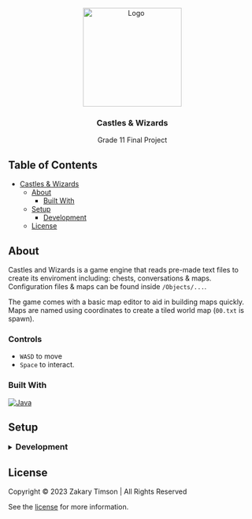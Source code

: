 <!-- Header -->
<div id="top" align="center">
  <br />
  
  <!-- Logo -->
  <img src="https://git.zakscode.com/repo-avatars/3fd985444682d387cde8abb98775597a94a82f625e011736fc14e8858ca18ba4" alt="Logo" width="200" height="200">

  <!-- Title -->
  ### Castles & Wizards
  
  <!-- Description -->
  Grade 11 Final Project

</div>

## Table of Contents
- [Castles & Wizards](#top)
  - [About](#about)
    - [Built With](#built-with)
  - [Setup](#setup)
    - [Development](#development)
  - [License](#license)

## About

Castles and Wizards is a game engine that reads pre-made text files to create its enviroment including: chests, conversations & maps. Configuration files & maps can be found inside `/Objects/...`. 

The game comes with a basic map editor to aid in building maps quickly. Maps are named using coordinates to create a tiled world map (`00.txt` is spawn).

### Controls
- `WASD` to move
- `Space` to interact.

### Built With
[![Java](https://img.shields.io/badge/Java-5382A1?style=for-the-badge&logo=coffeescript&logoColor=F8981D)](https://java.com/)

## Setup

<details>
<summary>
  <h3 id="development" style="display: inline">
    Development
  </h3>
</summary>

#### Prerequisites
- [Java SDK](https://www.oracle.com/ca-en/java/technologies/downloads)

#### Instructions
1. Compile source code: `javac src/StartUp.java`
2. Start the game: `java src/StartUp`

#### Map Editor
1. Compile source code: `javac src/MapEditor.java`
2. Start the game: `java src/MapEditor`

</details>

## License
Copyright © 2023 Zakary Timson | All Rights Reserved

See the [license](./LICENSE) for more information.

